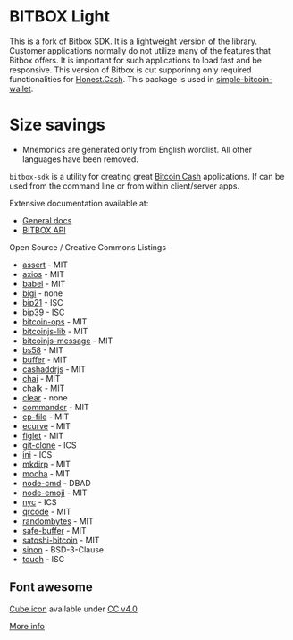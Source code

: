 # BITBOX Light
This is a fork of Bitbox SDK. It is a lightweight version of the library. Customer applications normally do not utilize many of the features that Bitbox offers. It is important for such applications to load fast and be responsive. This version of Bitbox is cut supporinng only required functionalities for <a href="https://honest.cash">Honest.Cash</a>. This package is used in <a href="https://www.npmjs.com/package/simple-bitcoin-wallet">simple-bitcoin-wallet</a>.

# Size savings
* Mnemonics are generated only from English wordlist. All other languages have been removed.

`bitbox-sdk` is a utility for creating great [Bitcoin Cash](https://www.bitcoincash.org) applications. If can be used from the command line or from within client/server apps.

Extensive documentation available at:

- [General docs](https://developer.bitcoin.com)
- [BITBOX API](https://developer.bitcoin.com/bitbox)

Open Source / Creative Commons Listings

- [assert](https://www.npmjs.com/package/assert) - MIT
- [axios](https://github.com/axios/axios) - MIT
- [babel](https://babeljs.io/docs/setup/) - MIT
- [bigi](https://www.npmjs.com/package/bigi) - none
- [bip21](https://github.com/bigearth/bip21) - ISC
- [bip39](https://github.com/bitcoinjs/bip39/blob/master/LICENSE) - ISC
- [bitcoin-ops](https://github.com/bigearth/bitcoin-ops) - MIT
- [bitcoinjs-lib](https://github.com/bigearth/bitcoinjs-lib) - MIT
- [bitcoinjs-message](https://github.com/bitcoinjs/bitcoinjs-message) - MIT
- [bs58](https://www.npmjs.com/package/bs58) - MIT
- [buffer](https://www.npmjs.com/package/buffer) - MIT
- [cashaddrjs](https://github.com/bitcoincashjs/cashaddrjs/blob/master/LICENSE) - MIT
- [chai](https://www.npmjs.com/package/chai) - MIT
- [chalk](https://www.npmjs.com/package/chalk) - MIT
- [clear](https://www.npmjs.com/package/clear) - none
- [commander](https://www.npmjs.com/package/commander) - MIT
- [cp-file](https://www.npmjs.com/package/cp-file) - MIT
- [ecurve](https://www.npmjs.com/package/ecurve) - MIT
- [figlet](https://www.npmjs.com/package/figlet) - MIT
- [git-clone](https://www.npmjs.com/package/git-clone) - ICS
- [ini](https://www.npmjs.com/package/ini) - ICS
- [mkdirp](https://www.npmjs.com/package/mkdirp) - MIT
- [mocha](https://www.npmjs.com/package/mocha) - MIT
- [node-cmd](https://www.npmjs.com/package/node-cmd) - DBAD
- [node-emoji](https://www.npmjs.com/package/node-emoji) - MIT
- [nyc](https://www.npmjs.com/package/nyc) - ICS
- [qrcode](https://www.npmjs.com/package/qrcode) - MIT
- [randombytes](https://www.npmjs.com/package/randombytes) - MIT
- [safe-buffer](https://www.npmjs.com/package/safe-buffer) - MIT
- [satoshi-bitcoin](https://www.npmjs.com/package/satoshi-bitcoin) - MIT
- [sinon](https://www.npmjs.com/package/sinon) - BSD-3-Clause
- [touch](https://www.npmjs.com/package/touch) - ISC

## Font awesome

[Cube icon](https://fontawesome.com/icons/cube?style=solid) available under [CC v4.0](https://creativecommons.org/licenses/by/4.0/)

[More info](https://developer.bitcoin.com/bitbox.html)
